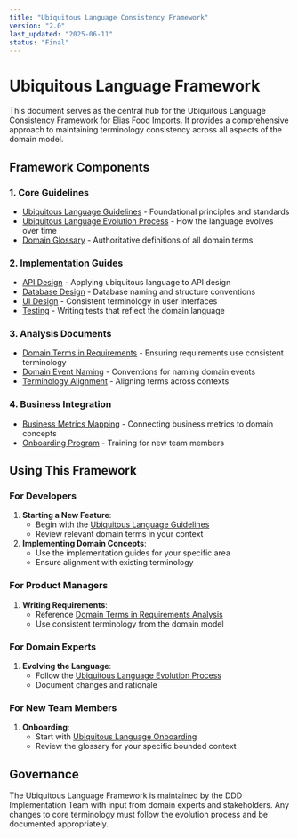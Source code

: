 ```yaml
---
title: "Ubiquitous Language Consistency Framework"
version: "2.0"
last_updated: "2025-06-11"
status: "Final"
---
```


# Ubiquitous Language Framework

This document serves as the central hub for the Ubiquitous Language Consistency Framework for Elias Food Imports. It provides a comprehensive approach to maintaining terminology consistency across all aspects of the domain model.

## Framework Components

### 1. Core Guidelines

- [Ubiquitous Language Guidelines](./guidelines/ubiquitous_language_guidelines.md) - Foundational principles and standards
- [Ubiquitous Language Evolution Process](./guidelines/ubiquitous_language_evolution.md) - How the language evolves over time
- [Domain Glossary](./guidelines/glossary.md) - Authoritative definitions of all domain terms

### 2. Implementation Guides

- [API Design](./implementation-guides/api_design.md) - Applying ubiquitous language to API design
- [Database Design](./implementation-guides/database_design.md) - Database naming and structure conventions
- [UI Design](./implementation-guides/ui_design.md) - Consistent terminology in user interfaces
- [Testing](./implementation-guides/testing.md) - Writing tests that reflect the domain language

### 3. Analysis Documents

- [Domain Terms in Requirements](./analysis/domain-terms-requirements.md) - Ensuring requirements use consistent terminology
- [Domain Event Naming](./analysis/domain_event_naming.md) - Conventions for naming domain events
- [Terminology Alignment](./analysis/terminology_alignment.md) - Aligning terms across contexts

### 4. Business Integration

- [Business Metrics Mapping](./business-integration/business_metrics_domain_mapping.md) - Connecting business metrics to domain concepts
- [Onboarding Program](./business-integration/onboarding_program.md) - Training for new team members
## Using This Framework
### For Developers
1. **Starting a New Feature**:
   - Begin with the [Ubiquitous Language Guidelines](./guidelines/ubiquitous_language_guidelines.md)
   - Review relevant domain terms in your context
2. **Implementing Domain Concepts**:
   - Use the implementation guides for your specific area
   - Ensure alignment with existing terminology
### For Product Managers
1. **Writing Requirements**:
   - Reference [Domain Terms in Requirements Analysis](./analysis/domain-terms-requirements.md)
   - Use consistent terminology from the domain model
### For Domain Experts
1. **Evolving the Language**:
   - Follow the [Ubiquitous Language Evolution Process](./guidelines/ubiquitous_language_evolution.md)
   - Document changes and rationale
### For New Team Members
1. **Onboarding**:
   - Start with [Ubiquitous Language Onboarding](./business-integration/onboarding_program.md)
   - Review the glossary for your specific bounded context
## Governance
The Ubiquitous Language Framework is maintained by the DDD Implementation Team with input from domain experts and stakeholders. Any changes to core terminology must follow the evolution process and be documented appropriately.
